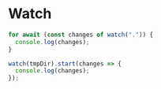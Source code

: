 # Watch

```typescript
for await (const changes of watch(".")) {
  console.log(changes);
}
```

```typescript
watch(tmpDir).start(changes => {
  console.log(changes);
});
```
